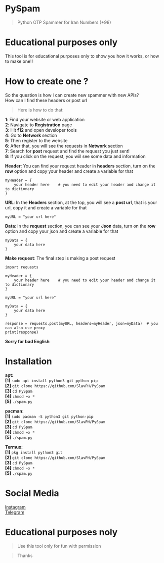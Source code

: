 # PySpam
>Python OTP Spammer for Iran Numbers (+98)

# Educational purposes only                  
This tool is for educational purposes only to show you how it works, or how to make one!!                           

# How to create one ?                                    
So the question is how I can create new spammer with new APIs?                                       
How can I find these headers or post url                                              
>Here is how to do that:                                                   

**1**: Find your website or web application                                                       
**2**: Navigate to **Registration** page                                                             
**3**: Hit **f12** and open developer tools                                      
**4**: Go to **Network** section                                               
**5**: Then register to the website                                                      
**6**: After that, you will see the requests in **Network** section                                                  
**7**: Search for **post** request and find the request you just sent!                                               
**8**: If you click on the request, you wiil see some data and information                                             

**Header**: You can find your request header in **headers** section, turn on the **row** option and copy your header and create a variable for that
```
myHeader = {
    your header here    # you need to edit your header and change it to dictionary
}
```

**URL**: In the **Headers** section, at the top, you will see a **post url**, that is your url, copy it and create a variable for that                     
```
myURL = "your url here"
```

**Data**: In the **request** section, you can see your **Json** data, turn on the **row** option and copy your json and create a variable for that
```
myData = {
    your data here
}
```

**Make request**: The final step is making a post request
```
import requests

myHeader = {
    your header here    # you need to edit your header and change it to dictionary
}

myURL = "your url here"

myData = {
    your data here
}

response = requests.post(myURL, headers=myHeader, json=myData)  # you can also use proxy
print(response)
```
**Sorry for bad English**


# Installation
**apt:**                                  
**[1]** `sudo apt install python3 git python-pip`                               
**[2]** `git clone https://github.com/SlavPH/PySpam`                             
**[3]** `cd PySpam`               
**[4]** `chmod +x *`                  
**[5]** `./spam.py`                                            

**pacman:**                             
**[1]** `sudo pacman -S python3 git python-pip`                               
**[2]** `git clone https://github.com/SlavPH/PySpam`                             
**[3]** `cd PySpam`               
**[4]** `chmod +x *`                  
**[5]** `./spam.py`                                            
                            

**Termux:**                    
**[1]** `pkg install python3 git`                               
**[2]** `git clone https://github.com/SlavPH/PySpam`                             
**[3]** `cd PySpam`               
**[4]** `chmod +x *`                  
**[5]** `./spam.py`                                            


# Social Media
[Instagram](https://instagram.com/theslavph)                                                
[Telegram](https://telegram.me/theslavph)

# Educational purposes noly                 
> Use this tool only for fun with permission                  



> Thanks 
